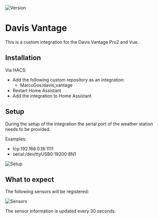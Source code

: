 ![Version](https://img.shields.io/github/v/release/MarcoGos/davis_vantage?include_prereleases)

# Davis Vantage

This is a custom integration for the Davis Vantage Pro2 and Vue.

## Installation

Via HACS:

- Add the following custom repository as an integration:
    - MarcoGos/davis_vantage
- Restart Home Assistant
- Add the integration to Home Assistant

## Setup

During the setup of the integration the serial port of the weather station needs to be provided.

Examples:
- tcp:192.168.0.18:1111
- serial:/dev/ttyUSB0:19200:8N1

![Setup](/assets/setup.png)

## What to expect

The following sensors will be registered:

![Sensors](/assets/sensors.png)

The sensor information is updated every 30 seconds.
